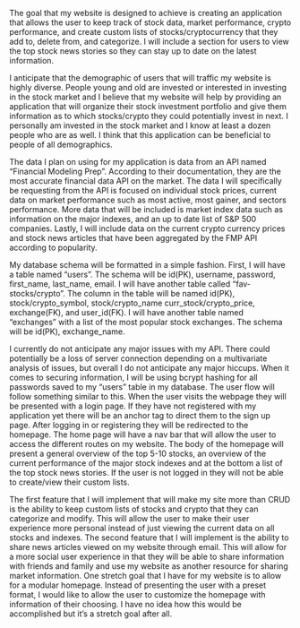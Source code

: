 The goal that my website is designed to achieve is creating an application that allows the user to keep track of stock data, market performance, crypto performance, and create custom lists of stocks/cryptocurrency that they add to, delete from, and categorize. I will include a section for users to view the top stock news stories so they can stay up to date on the latest information.

I anticipate that the demographic of users that will traffic my website is highly diverse. People young and old are invested or interested in investing in the stock market and I believe that my website will help by providing an application that will organize their stock investment portfolio and give them information as to which stocks/crypto they could potentially invest in next. I personally am invested in the stock market and I know at least a dozen people who are as well. I think that this application can be beneficial to people of all demographics. 

The data I plan on using for my application is data from an API named “Financial Modeling Prep”. According to their documentation, they are the most accurate financial data API on the market. The data I will specifically be requesting from the API is focused on individual stock prices, current data on market performance such as most active, most gainer, and sectors performance. More data that will be included is market index data such as information on the major indexes, and an up to date list of S&P 500 companies. Lastly, I will include data on the current crypto currency prices and stock news articles that have been aggregated by the FMP API according to popularity. 

My database schema will be formatted in a simple fashion. First, I will have a table named “users”. The schema will be id(PK), username, password, first_name, last_name, email. I will have another table called “fav-stocks/crypto”. The column in the table will be named id(PK), stock/crypto_symbol, stock/crypto_name curr_stock/crypto_price, exchange(FK), and user_id(FK). I will have another table named “exchanges” with a list of the most popular stock exchanges. The schema will be id(PK), exchange_name.

I currently do not anticipate any major issues with my API. There could potentially be a loss of server connection depending on a multivariate analysis of issues, but overall I do not anticipate any major hiccups.	When it comes to securing information, I will be using bcrypt hashing for all passwords saved to my “users” table in my database. The user flow will follow something similar to this. When the user visits the webpage they will be presented with a login page. If they have not registered with my application yet there will be an anchor tag to direct them to the sign up page. After logging in or registering they will be redirected to the homepage. The home page will have a nav bar that will allow the user to access the different routes on my website. The body of the homepage will present a general overview of the top 5-10 stocks, an overview of the current performance of the major stock indexes and at the bottom a list of the top stock news stories. If the user is not logged in they will not be able to create/view their custom lists.

The first feature that I will implement that will make my site more than CRUD is the ability to keep custom lists of stocks and crypto that they can categorize and modify. This will allow the user to make their user experience more personal instead of just viewing the current data on all stocks and indexes. The second feature that I will implement is the ability to share news articles viewed on my website through email. This will allow for a more social user experience in that they will be able to share information with friends and family and use my website as another resource for sharing market information. One stretch goal that I have for my website is to allow for a modular homepage. Instead of presenting the user with a preset format, I would like to allow the user to customize the homepage with information of their choosing. I have no idea how this would be accomplished but it’s a stretch goal after all.
